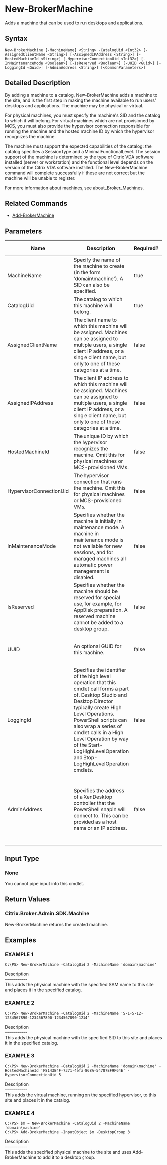 ﻿# New-BrokerMachine

   Adds a machine that can be used to run desktops and applications.

## Syntax
```
New-BrokerMachine [-MachineName] <String> -CatalogUid <Int32> [-AssignedClientName <String>] [-AssignedIPAddress <String>] [-HostedMachineId <String>] [-HypervisorConnectionUid <Int32>] [-InMaintenanceMode <Boolean>] [-IsReserved <Boolean>] [-UUID <Guid>] [-LoggingId <Guid>] [-AdminAddress <String>] [<CommonParameters>]
```

## Detailed Description
   By adding a machine to a catalog, New-BrokerMachine adds a machine to the site, and is the first step in making the machine available to run users' desktops and applications. The machine may be physical or virtual.

For physical machines, you must specify the machine's SID and the catalog to which it will belong. For virtual machines which are not provisioned by MCS, you must also provide the hypervisor connection responsible for running the machine and the hosted machine ID by which the hypervisor recognizes the machine.

The machine must support the expected capabilities of the catalog: the catalog specifies a SessionType and a MinimalFunctionalLevel. The session support of the machine is determined by the type of Citrix VDA software installed (server or workstation) and the functional level depends on the version of the Citrix VDA software installed. The New-BrokerMachine command will complete successfully if these are not correct but the machine will be unable to register.

For more information about machines, see about_Broker_Machines.

## Related Commands
  * [Add-BrokerMachine](Add-BrokerMachine.html)
## Parameters

| Name   | Description | Required? | Pipeline Input | Default Value |
| --- | --- | --- | --- | --- |
| MachineName | Specify the name of the machine to create (in the form 'domain\machine'). A SID can also be specified. | true | true (ByPropertyName) |  |
| CatalogUid | The catalog to which this machine will belong. | true | true (ByPropertyName) |  |
| AssignedClientName | The client name to which this machine will be assigned. Machines can be assigned to multiple users, a single client IP address, or a single client name, but only to one of these categories at a time. | false | true (ByPropertyName) |  |
| AssignedIPAddress | The client IP address to which this machine will be assigned. Machines can be assigned to multiple users, a single client IP address, or a single client name, but only to one of these categories at a time. | false | true (ByPropertyName) |  |
| HostedMachineId | The unique ID by which the hypervisor recognizes the machine. Omit this for physical machines or MCS-provisioned VMs. | false | true (ByPropertyName) | null |
| HypervisorConnectionUid | The hypervisor connection that runs the machine. Omit this for physical machines or MCS-provisioned VMs. | false | true (ByPropertyName) | null |
| InMaintenanceMode | Specifies whether the machine is initially in maintenance mode. A machine in maintenance mode is not available for new sessions, and for managed machines all automatic power management is disabled. | false | true (ByPropertyName) | false |
| IsReserved | Specifies whether the machine should be reserved for special use, for example, for AppDisk preparation. A reserved machine cannot be added to a desktop group. | false | true (ByPropertyName) |  |
| UUID | An optional GUID for this machine. | false | true (ByPropertyName) | A new GUID is generated if none is supplied. |
| LoggingId | Specifies the identifier of the high level operation that this cmdlet call forms a part of. Desktop Studio and Desktop Director typically create High Level Operations. PowerShell scripts can also wrap a series of cmdlet calls in a High Level Operation by way of the Start-LogHighLevelOperation and Stop-LogHighLevelOperation cmdlets. | false | false |  |
| AdminAddress | Specifies the address of a XenDesktop controller that the PowerShell snapin will connect to. This can be provided as a host name or an IP address. | false | false | Localhost. Once a value is provided by any cmdlet, this value will become the default. |

## Input Type
### None
   You cannot pipe input into this cmdlet.
## Return Values
### Citrix.Broker.Admin.SDK.Machine
   New-BrokerMachine returns the created machine.
## Examples

### EXAMPLE 1
```
C:\PS> New-BrokerMachine -CatalogUid 2 -MachineName 'domain\machine'
```
   Description<br>-----------<br>This adds the physical machine with the specified SAM name to this site and places it in the specified catalog.
### EXAMPLE 2
```
C:\PS> New-BrokerMachine -CatalogUid 2 -MachineName 'S-1-5-12-1234567890-1234567890-1234567890-1234'
```
   Description<br>-----------<br>This adds the physical machine with the specified SID to this site and places it in the specified catalog.
### EXAMPLE 3
```
C:\PS> New-BrokerMachine -CatalogUid 2 -MachineName 'domain\machine' -HostedMachineId 'F8143B4F-7371-4efa-868A-54787EF9F64E' -HypervisorConnectionUid 5
```
   Description<br>-----------<br>This adds the virtual machine, running on the specified hypervisor, to this site and places it in the catalog.
### EXAMPLE 4
```
C:\PS> $m = New-BrokerMachine -CatalogUid 2 -MachineName 'domain\machine'
C:\PS> Add-BrokerMachine -InputObject $m -DesktopGroup 3
```
   Description<br>-----------<br>This adds the specified physical machine to the site and uses Add-BrokerMachine to add it to a desktop group.
